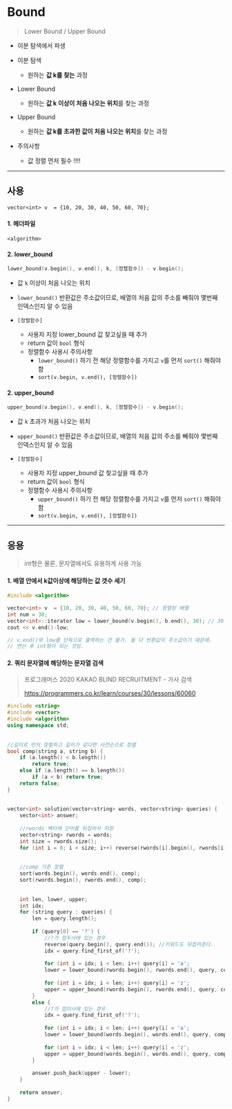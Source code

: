 # Bound

> Lower Bound / Upper Bound

* 이분 탐색에서 파생

* 이분 탐색
  * 원하는 **값 k를 찾는** 과정

* Lower Bound 
  * 원하는 **값 k 이상이 처음 나오는 위치**를 찾는 과정

* Upper Bound
  * 원하는 **값 k를 초과한 값이 처음 나오는 위치**를 찾는 과정

* 주의사항
  * 값 정렬 먼저 필수 !!!!



---



## 사용

```
vector<int> v  = {10, 20, 30, 40, 50, 60, 70};
```

#### 1. 헤더파일

```
<algorithm>
```

#### 2. lower_bound

```c++
lower_bound(v.begin(), v.end(), k, [정렬함수]) - v.begin();
```

* 값 `k` 이상이 처음 나오는 위치 

* `lower_bound()` 반환값은 주소값이므로, 배열의 처음 값의 주소를 빼줘야 몇번째 인덱스인지 알 수 있음
* `[정렬함수]`
  * 사용자 지정 lower_bound 값 찾고싶을 때 추가
  * return 값이 `bool` 형식
  * 정렬함수 사용시 주의사항
    * `lower_bound()` 하기 전 해당 정렬함수를 가지고 `v`를 먼저 `sort()` 해줘야 함
    * `sort(v.begin, v.end(), [정렬함수])` 

#### 2. upper_bound

```c++
upper_bound(v.begin(), v.end(), k, [정렬함수]) - v.begin();
```

* 값 `k` 초과가 처음 나오는 위치 

* `upper_bound()` 반환값은 주소값이므로, 배열의 처음 값의 주소를 빼줘야 몇번째 인덱스인지 알 수 있음
* `[정렬함수]`
  * 사용자 지정 upper_bound 값 찾고싶을 때 추가
  * return 값이 `bool` 형식
  * 정렬함수 사용시 주의사항
    * `upper_bound()` 하기 전 해당 정렬함수를 가지고 `v`를 먼저 `sort()` 해줘야 함
    * `sort(v.begin, v.end(), [정렬함수])` 



---



## 응용

> int형은 물론, 문자열에서도 유용하게 사용 가능

#### 1. 배열 안에서 k값이상에 해당하는 값 갯수 세기

```c++
#include <algorithm>

vector<int> v  = {10, 20, 30, 40, 50, 60, 70}; // 정렬된 배열
int num = 30;
vector<int>::iterator low = lower_bound(v.begin(), b.end(), 30); // 30 이상이 시작되는 index
cout << v.end()-low;

// v.end()와 low를 단독으로 출력하는 건 불가. 둘 다 반환값이 주소값이기 때문에.
// 연산 후 int형이 되는 것임.
```

#### 2. 쿼리 문자열에 해당하는 문자열 검색

> 프로그래머스 2020 KAKAO BLIND RECRUITMENT - 가사 검색
>
> https://programmers.co.kr/learn/courses/30/lessons/60060

```c++
#include <string>
#include <vector>
#include <algorithm>
using namespace std;
 
 
//길이로 먼저 정렬하고 길이가 같다면 사전순으로 정렬
bool comp(string a, string b) {
    if (a.length() < b.length())
        return true;
    else if (a.length() == b.length())
        if (a < b) return true;
    return false;
}
 
 
vector<int> solution(vector<string> words, vector<string> queries) {
    vector<int> answer;
 
    //rwords 벡터에 단어를 뒤집어서 저장
    vector<string> rwords = words;
    int size = rwords.size();
    for (int i = 0; i < size; i++) reverse(rwords[i].begin(), rwords[i].end());
 
 
    //comp 기준 정렬
    sort(words.begin(), words.end(), comp);
    sort(rwords.begin(), rwords.end(), comp);
 
 
    int len, lower, upper;
    int idx;
    for (string query : queries) {
        len = query.length();
        
        if (query[0] == '?') {
            //?가 접두사에 있는 경우
            reverse(query.begin(), query.end()); //키워드도 뒤집어준다.
            idx = query.find_first_of('?');
 
            for (int i = idx; i < len; i++) query[i] = 'a';
            lower = lower_bound(rwords.begin(), rwords.end(), query, comp) - rwords.begin();
 
            for (int i = idx; i < len; i++) query[i] = 'z';
            upper = upper_bound(rwords.begin(), rwords.end(), query, comp) - rwords.begin();
        }
        else {
            //?가 접미사에 있는 경우
            idx = query.find_first_of('?');
 
            for (int i = idx; i < len; i++) query[i] = 'a';
            lower = lower_bound(words.begin(), words.end(), query, comp) - words.begin();
 
            for (int i = idx; i < len; i++) query[i] = 'z';
            upper = upper_bound(words.begin(), words.end(), query, comp) - words.begin();            
        }
 
        answer.push_back(upper - lower);
    }
 
    return answer;
}
```

